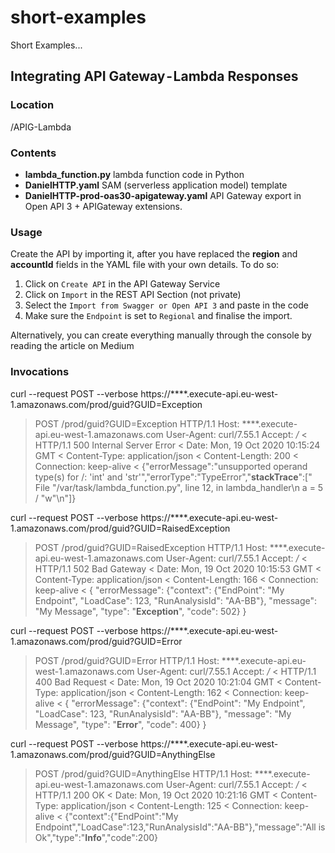 # short-examples
Short Examples...

## Integrating API Gateway - Lambda Responses
### Location
/APIG-Lambda
### Contents
- **lambda_function.py** lambda function code in Python 
- **DanielHTTP.yaml** SAM (serverless application model) template
- **DanielHTTP-prod-oas30-apigateway.yaml** API Gateway export in Open API 3 + APIGateway extensions.
### Usage
Create the API by importing it, after you have replaced the **region** and **accountId** fields in the YAML file with your own details. To do so:
1. Click on `Create API` in the API Gateway Service
2. Click on `Import` in the REST API Section (not private)
3. Select the `Import from Swagger or Open API 3` and paste in the code
4. Make sure the `Endpoint` is set to `Regional` and finalise the import.

Alternatively, you can create everything manually through the console by reading the article on Medium

### Invocations

curl --request POST --verbose https://****.execute-api.eu-west-1.amazonaws.com/prod/guid?GUID=Exception
> POST /prod/guid?GUID=Exception HTTP/1.1
> Host: ****.execute-api.eu-west-1.amazonaws.com
> User-Agent: curl/7.55.1
> Accept: */*
< HTTP/1.1 500 Internal Server Error
< Date: Mon, 19 Oct 2020 10:15:24 GMT
< Content-Type: application/json
< Content-Length: 200
< Connection: keep-alive
<
{"errorMessage":"unsupported operand type(s) for /: 'int' and 'str'","errorType":"TypeError","**stackTrace**":["  File \"/var/task/lambda_function.py\", line 12, in lambda_handler\n    a = 5 / \"w\"\n"]}

curl --request POST --verbose https://****.execute-api.eu-west-1.amazonaws.com/prod/guid?GUID=RaisedException
> POST /prod/guid?GUID=RaisedException HTTP/1.1
> Host: ****.execute-api.eu-west-1.amazonaws.com
> User-Agent: curl/7.55.1
> Accept: */*
< HTTP/1.1 502 Bad Gateway
< Date: Mon, 19 Oct 2020 10:15:53 GMT
< Content-Type: application/json
< Content-Length: 166
< Connection: keep-alive
<
{
    "errorMessage": {"context": {"EndPoint": "My Endpoint", "LoadCase": 123, "RunAnalysisId": "AA-BB"}, "message": "My Message", "type": "**Exception**", "code": 502}
}

curl --request POST --verbose https://****.execute-api.eu-west-1.amazonaws.com/prod/guid?GUID=Error
> POST /prod/guid?GUID=Error HTTP/1.1
> Host: ****.execute-api.eu-west-1.amazonaws.com
> User-Agent: curl/7.55.1
> Accept: */*
< HTTP/1.1 400 Bad Request
< Date: Mon, 19 Oct 2020 10:21:04 GMT
< Content-Type: application/json
< Content-Length: 162
< Connection: keep-alive
<
{
    "errorMessage": {"context": {"EndPoint": "My Endpoint", "LoadCase": 123, "RunAnalysisId": "AA-BB"}, "message": "My Message", "type": "**Error**", "code": 400}
}

curl --request POST --verbose https://****.execute-api.eu-west-1.amazonaws.com/prod/guid?GUID=AnythingElse
> POST /prod/guid?GUID=AnythingElse HTTP/1.1
> Host: ****.execute-api.eu-west-1.amazonaws.com
> User-Agent: curl/7.55.1
> Accept: */*
< HTTP/1.1 200 OK
< Date: Mon, 19 Oct 2020 10:21:16 GMT
< Content-Type: application/json
< Content-Length: 125
< Connection: keep-alive
<
{"context":{"EndPoint":"My Endpoint","LoadCase":123,"RunAnalysisId":"AA-BB"},"message":"All is Ok","type":"**Info**","code":200}

